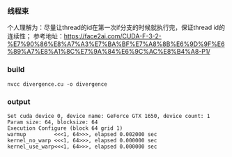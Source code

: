 ### 线程束
个人理解为：尽量让thread的id在第一次if分支的时候就执行完，保证thread id的连续性；
参考地址：https://face2ai.com/CUDA-F-3-2-%E7%90%86%E8%A7%A3%E7%BA%BF%E7%A8%8B%E6%9D%9F%E6%89%A7%E8%A1%8C%E7%9A%84%E6%9C%AC%E8%B4%A8-P1/

### build
```
nvcc divergence.cu -o divergence
```

### output
```
Set cuda device 0, device name: GeForce GTX 1650, device count: 1
Param size: 64, blocksize: 64
Execution Configure (block 64 grid 1)
warmup         <<<1, 64>>>, elapsed 0.002000 sec
kernel_no_warp <<<1, 64>>>, elapsed 0.000000 sec
kernel_use_warp<<<1, 64>>>, elapsed 0.000000 sec
```